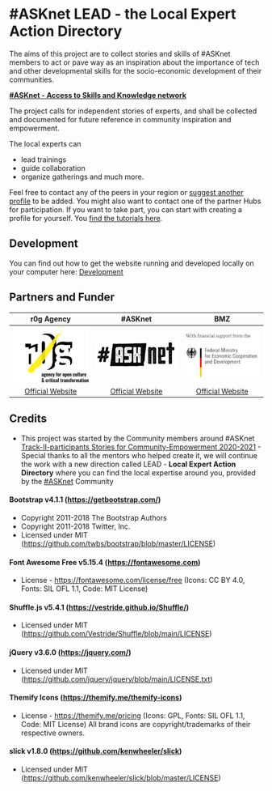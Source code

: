 # #ASKnet LEAD - the Local Expert Action Directory
The aims of this project are to collect stories and skills of #ASKnet members to act or pave way as an inspiration about the importance of tech and other developmental skills for the socio-economic development of their communities. 

[**#ASKnet - Access to Skills and Knowledge network**](https://asknet.community)

The project calls for independent stories of experts, and shall be collected and documented for future reference in community inspiration and empowerment.

The local experts can 
- lead trainings 
- guide collaboration 
- organize gatherings and much more. 

Feel free to contact any of the peers in your region or [suggest another profile](https://github.com/ASKnetCommunity/LEAD/issues) to be added. You might also want to contact one of the partner Hubs for participation.
If you want to take part, you can start with creating a profile for yourself. You [find the tutorials here](https://github.com/ASKnetCommunity/LEAD/wiki).

## Development

You can find out how to get the website running and developed locally on your computer here: [Development](https://github.com/ASKnetCommunity/ASKnet.Community/wiki/development)

## Partners and Funder

| r0g Agency | #ASKnet  | BMZ |
| :--------: | :----: | :-------: |
|[![r0g Logo](assets/images/clients-logo/r0g_logo.png)](https://openculture.agency/)|[![#ASKnet Logo](assets/images/asknet-logo.png)](https://github.com/ASKnet-Open-Training)|  [![BMZ Logo](assets/images/clients-logo/founder_BMZ.jpg)](https://www.bmz.de/en/) |
| [Official Website](https://openculture.agency/) | [Official Website](https://github.com/ASKnet-Open-Training) | [Official Website](https://www.bmz.de/en/) |

## Credits

- This project was started by the Community members around #ASKnet [Track-II-participants Stories for Community-Empowerment 2020-2021](https://github.com/ASKnet-Open-Training/ASKnet-Track-II-participants-stories-Community-Empowerment-2020-2021/) - Special thanks to all the mentors who helped create it, we will continue the work with a new direction called LEAD - **Local Expert Action Directory** where you can find the local expertise around you, provided by the [#ASKnet](https://openculture.agency/asknet-access-to-skills-and-knowledge-network/) Community

#### Bootstrap v4.1.1 (https://getbootstrap.com/)
 * Copyright 2011-2018 The Bootstrap Authors
 * Copyright 2011-2018 Twitter, Inc.
 * Licensed under MIT (https://github.com/twbs/bootstrap/blob/master/LICENSE)

#### Font Awesome Free v5.15.4 (https://fontawesome.com)
 * License - https://fontawesome.com/license/free (Icons: CC BY 4.0, Fonts: SIL OFL 1.1, Code: MIT License)

#### Shuffle.js v5.4.1 (https://vestride.github.io/Shuffle/)
* Licensed under MIT (https://github.com/Vestride/Shuffle/blob/main/LICENSE)

#### jQuery v3.6.0 (https://jquery.com/)
* Licensed under MIT (https://github.com/jquery/jquery/blob/main/LICENSE.txt)

#### Themify Icons (https://themify.me/themify-icons)
* License - https://themify.me/pricing (Icons: GPL, Fonts: SIL OFL 1.1, Code: MIT License) All brand icons are copyright/trademarks of their respective owners.

#### slick v1.8.0 (https://github.com/kenwheeler/slick)
* Licensed under MIT (https://github.com/kenwheeler/slick/blob/master/LICENSE)
